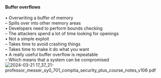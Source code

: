 ####  Buffer overflows  

• Overwriting a buffer of memory  
– Spills over into other memory areas  
• Developers need to perform bounds checking  
– The attackers spend a lot of time looking for openings  
• Not a simple exploit  
– Takes time to avoid crashing things  
– Takes time to make it do what you want  
• A really useful buffer overflow is repeatable  
– Which means that a system can be compromised  
![2024-03-21 17_37_21-professor_messer_sy0_701_comptia_security_plus_course_notes_v106 pdf](https://github.com/0xVoLk/Security-701/assets/100092212/29f366b2-a058-43e5-a292-f13e566e80bb)
